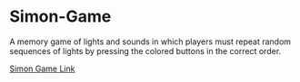 # Simon-Game
A memory game of lights and sounds in which players must repeat random sequences of lights by pressing the colored buttons in the correct order.

[Simon Game Link](https://drum-kit-v1.web.app/)
